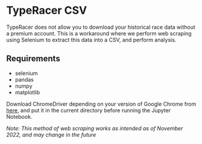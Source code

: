 # TypeRacer CSV

TypeRacer does not allow you to download your historical race data without a premium account. This is a workaround where we perform web scraping using Selenium to extract this data into a CSV, and perform analysis.

## Requirements
 - selenium
 - pandas
 - numpy
 - matplotlib

Download ChromeDriver depending on your version of Google Chrome from [here](https://chromedriver.chromium.org/downloads), and put it in the current directory before running the Jupyter Notebook.

*Note: This method of web scraping works as intended as of November 2022, and may change in the future*